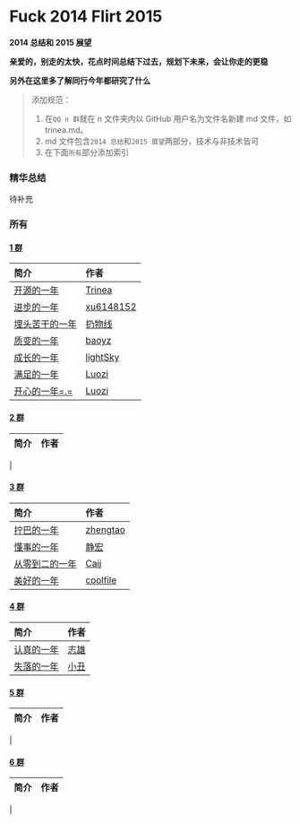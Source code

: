 # Fuck 2014 Flirt 2015
**2014 总结和 2015 展望**  

**亲爱的，别走的太快，花点时间总结下过去，规划下未来，会让你走的更稳**  

**另外在这里多了解同行今年都研究了什么**  

> 添加规范：  
> 1. 在`QQ n 群`就在 n 文件夹内以 GitHub 用户名为文件名新建 md 文件，如 trinea.md。  
> 2. md 文件包含`2014 总结`和`2015 展望`两部分，技术与非技术皆可  
> 3. 在下面`所有`部分添加索引

### 精华总结
待补充

### 所有
#### [1 群](https://github.com/aosp-exchange-group/about)
简介 | 作者
:------------- | :-------------
[开源的一年](../master/1/trinea.md) | [Trinea](https://github.com/trinea)
[进步的一年](../master/1/xu6148152.md) | [xu6148152](https://github.com/xu6148152)
[埋头苦干的一年](../master/1/rengwuxian.md) | [扔物线](https://github.com/rengwuxian)
[质变的一年](../master/1/baoyongzhang.md) | [baoyz](https://github.com/baoyongzhang)
[成长的一年](../master/1/lightSky.md) | [lightSky](https://github.com/lightSky)
[满足的一年](../master/1/luozi.md) | [Luozi](https://github.com/luozi)
[开心的一年=.=](../master/1/drakeet.md) | [Luozi](https://github.com/drakeet)

#### [2 群](https://github.com/aosp-exchange-group/about)
简介 | 作者
:------------- | :-------------
 | 

#### [3 群](https://github.com/aosp-exchange-group/about)
简介 | 作者
:------------- | :-------------
|[拧巴的一年](../master/3/zhengtao.md) | [zhengtao](http://www.weibo.com/206115528)
|[懂事的一年](../master/3/vNcdkguqHUh.md) | [静宏](https://github.com/vNcdkguqHUh)
|[从零到二的一年](../master/3/Caij.md) | [Caij](https://github.com/Caij)
|[美好的一年](../master/3/coolfile.md) | [coolfile](https://github.com/coolfile)

#### [4 群](https://github.com/aosp-exchange-group/about)
简介 | 作者
:------------- | :-------------
|[认真的一年](../master/4/Jason.md) | [志雄](https://github.com/jacsonLee)
|[失落的一年](../master/4/pcqpcq.md) | [小丑](https://github.com/pcqpcq)

#### [5 群](https://github.com/aosp-exchange-group/about)
简介 | 作者
:------------- | :-------------
| 

#### [6 群](https://github.com/aosp-exchange-group/about)
简介 | 作者
:------------- | :-------------
| 


